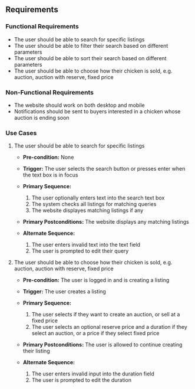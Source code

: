 ## Requirements

### Functional Requirements
- The user should be able to search for specific listings
- The user should be able to filter their search based on different parameters
- The user should be able to sort their search based on different parameters
- The user should be able to choose how their chicken is sold, e.g. auction, auction with reserve, fixed price

### Non-Functional Requirements
- The website should work on both desktop and mobile
- Notifications should be sent to buyers interested in a chicken whose auction is ending soon

### Use Cases
1. The user should be able to search for specific listings
	- **Pre-condition:** None
	
	- **Trigger:** The user selects the search button or presses enter when the text box is in focus
	
	- **Primary Sequence:**
	  1. The user optionally enters text into the search text box
	  2. The system checks all listings for matching queries
	  3. The website displayes matching listings if any
	
	- **Primary Postconditions:** The website displays any matching listings 
	
	- **Alternate Sequence:**
	  1. The user enters invalid text into the text field
	  2. The user is prompted to edit their query

2. The user should be able to choose how their chicken is sold, e.g. auction, auction with reserve, fixed price
   - **Pre-condition:** The user is logged in and is creating a listing
	
	- **Trigger:** The user creates a listing
	
	- **Primary Sequence:**
	  1. The user selects if they want to create an auction, or sell at a fixed price
	  2. The user selects an optional reserve price and a duration if they select an auction, or a price if they select fixed price
	
	- **Primary Postconditions:** The user is allowed to continue creating their listing 
	
	- **Alternate Sequence:**
	  1. The user enters invalid input into the duration field
	  2. The user is prompted to edit the duration
